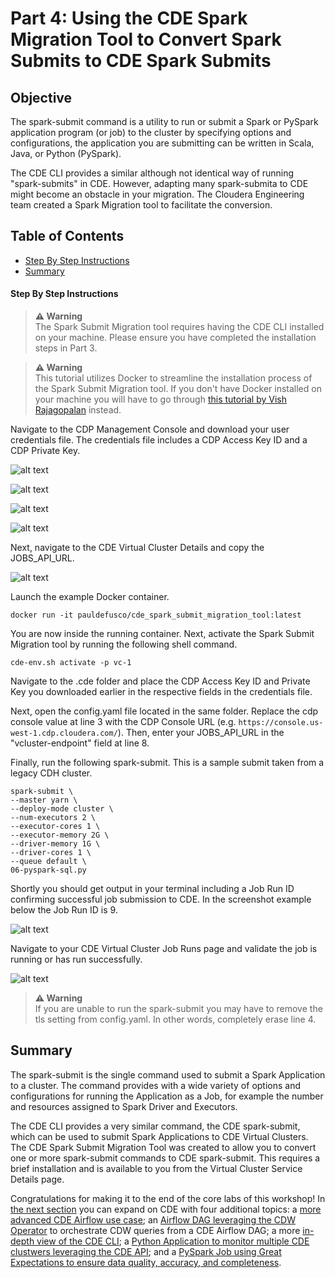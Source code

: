 # Part 4: Using the CDE Spark Migration Tool to Convert Spark Submits to CDE Spark Submits

## Objective

The spark-submit command is a utility to run or submit a Spark or PySpark application program (or job) to the cluster by specifying options and configurations, the application you are submitting can be written in Scala, Java, or Python (PySpark).

The CDE CLI provides a similar although not identical way of running "spark-submits" in CDE. However, adapting many spark-submita to CDE might become an obstacle in your migration. The Cloudera Engineering team created a Spark Migration tool to facilitate the conversion.

## Table of Contents

* [Step By Step Instructions](https://github.com/pdefusco/CDE119_ACE_WORKSHOP/blob/main/step_by_step_guides/english/part04_spark_migration_tool.md#step-by-step-instructions)
* [Summary](https://github.com/pdefusco/CDE119_ACE_WORKSHOP/blob/main/step_by_step_guides/english/part04_spark_migration_tool.md#summary)

#### Step By Step Instructions

>**⚠ Warning**  
>The Spark Submit Migration tool requires having the CDE CLI installed on your machine. Please ensure you have completed the installation steps in Part 3.

>**⚠ Warning**  
>This tutorial utilizes Docker to streamline the installation process of the Spark Submit Migration tool. If you don't have Docker installed on your machine you will have to go through [this tutorial by Vish Rajagopalan](https://github.com/SuperEllipse/cde-spark-submit-migration) instead.

Navigate to the CDP Management Console and download your user credentials file. The credentials file includes a CDP Access Key ID and a CDP Private Key.

![alt text](../../img/mgt_console1.png)

![alt text](../../img/mgt_console2.png)

![alt text](../../img/mgt_console3.png)

![alt text](../../img/mgt_console4.png)

Next, navigate to the CDE Virtual Cluster Details and copy the JOBS_API_URL.

![alt text](../../img/jobsapiurl.png)

Launch the example Docker container.

```
docker run -it pauldefusco/cde_spark_submit_migration_tool:latest
```

You are now inside the running container. Next, activate the Spark Submit Migration tool by running the following shell command.

```
cde-env.sh activate -p vc-1
```

Navigate to the .cde folder and place the CDP Access Key ID and Private Key you downloaded earlier in the respective fields in the credentials file.

Next, open the config.yaml file located in the same folder. Replace the cdp console value at line 3 with the CDP Console URL (e.g. `https://console.us-west-1.cdp.cloudera.com/`).
Then, enter your JOBS_API_URL in the "vcluster-endpoint" field at line 8.

Finally, run the following spark-submit. This is a sample submit taken from a legacy CDH cluster.

```
spark-submit \
--master yarn \
--deploy-mode cluster \
--num-executors 2 \
--executor-cores 1 \
--executor-memory 2G \
--driver-memory 1G \
--driver-cores 1 \
--queue default \
06-pyspark-sql.py
```

Shortly you should get output in your terminal including a Job Run ID confirming successful job submission to CDE. In the screenshot example below the Job Run ID is 9.

![alt text](../../img/job_submit_confirm1.png)

Navigate to your CDE Virtual Cluster Job Runs page and validate the job is running or has run successfully.

![alt text](../../img/job_submit_confirm3.png)

>**⚠ Warning**  
>If you are unable to run the spark-submit you may have to remove the tls setting from config.yaml. In other words, completely erase line 4.

## Summary

The spark-submit is the single command used to submit a Spark Application to a cluster. The command provides with a wide variety of options and configurations for running the Application as a Job, for example the number and resources assigned to Spark Driver and Executors.

The CDE CLI provides a very similar command, the CDE spark-submit, which can be used to submit Spark Applications to CDE Virtual Clusters. The CDE Spark Submit Migration Tool was created to allow you to convert one or more spark-submit commands to CDE spark-submit. This requires a brief installation and is available to you from the Virtual Cluster Service Details page.

Congratulations for making it to the end of the core labs of this workshop! In [the next section](https://github.com/pdefusco/CDE119_ACE_WORKSHOP/blob/main/step_by_step_guides/english/part05_bonus_labs.md#part-5-bonus-labs) you can expand on CDE with four additional topics: a [more advanced CDE Airflow use case](https://github.com/pdefusco/CDE119_ACE_WORKSHOP/blob/main/step_by_step_guides/english/part05_bonus_labs.md#bonus-lab-1-cde-airflow-orchestration-in-depth); an [Airflow DAG leveraging the CDW Operator](https://github.com/pdefusco/CDE119_ACE_WORKSHOP/blob/main/step_by_step_guides/english/part05_bonus_labs.md#bonus-lab-2-using-cde-airflow-with-cdw) to orchestrate CDW queries from a CDE Airflow DAG; a more [in-depth view of the CDE CLI](https://github.com/pdefusco/CDE119_ACE_WORKSHOP/blob/main/step_by_step_guides/english/part05_bonus_labs.md#bonus-lab-3-using-the-cde-cli-to-streamline-cde-production-use-cases-in-depth); a [Python Application to monitor multiple CDE clustwers leveraging the CDE API](https://github.com/pdefusco/CDE119_ACE_WORKSHOP/blob/main/step_by_step_guides/english/part05_bonus_labs.md#bonus-lab-4-using-python-with-the-cde-api); and a [PySpark Job using Great Expectations to ensure data  quality, accuracy, and completeness](https://github.com/pdefusco/CDE119_ACE_WORKSHOP/blob/main/step_by_step_guides/english/part05_bonus_labs.md#bonus-lab-5-great-expectations-with-cde-custom-docker-runtimes).
